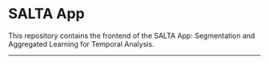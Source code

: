 # SALTA App

This repository contains the frontend of the SALTA App: Segmentation and Aggregated Learning for Temporal Analysis.

---
